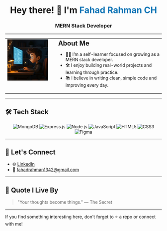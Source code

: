 <h1 align="center">Hey there! 👋 I'm <span style="color:#0e75b6;">Fahad Rahman CH</span></h1>
<h3 align="center">MERN Stack Developer</h3>

---

<table>
  <tr>
    <td style="vertical-align: top;">
      <img src="https://github.com/fahadrahmanch/fahadrahmanch/blob/main/ChatGPT%20Image%20May%2023%2C%202025%2C%2004_53_26%20PM.jpg" alt="Anime Boy Coding" width="220" />
    </td>
    <td style="vertical-align: top; padding-left: 25px;">
      <h2 style="margin-top: 0; margin-bottom: 10px;">About Me</h2>
      <ul>
        <li>🧑‍💻 I’m a self-learner focused on growing as a MERN stack developer.</li>
        <li>🛠️ I enjoy building real-world projects and learning through practice.</li>
        <li>📚 I believe in writing clean, simple code and improving every day.</li>
      </ul>
    </td>
  </tr>
</table>

---

## 🛠 Tech Stack

<div align="center">

![MongoDB](https://img.shields.io/badge/-MongoDB-4EA94B?style=for-the-badge&logo=mongodb&logoColor=white)
![Express.js](https://img.shields.io/badge/-Express.js-000000?style=for-the-badge&logo=express&logoColor=white)
![Node.js](https://img.shields.io/badge/-Node.js-339933?style=for-the-badge&logo=node.js&logoColor=white)
![JavaScript](https://img.shields.io/badge/-JavaScript-F7DF1E?style=for-the-badge&logo=javascript&logoColor=black)
![HTML5](https://img.shields.io/badge/-HTML5-E34F26?style=for-the-badge&logo=html5&logoColor=white)
![CSS3](https://img.shields.io/badge/-CSS3-1572B6?style=for-the-badge&logo=css3&logoColor=white)
![Figma](https://img.shields.io/badge/-Figma-F24E1E?style=for-the-badge&logo=figma&logoColor=white)

</div>

---

## 🤝 Let's Connect

- 🌐 [LinkedIn](https://www.linkedin.com/in/fahad-rahman-ch-225195317/)
- 📧 fahadrahman1342@gmail.com

---

## 🧠 Quote I Live By

> "Your thoughts become things." — The Secret

---

If you find something interesting here, don't forget to ⭐ a repo or connect with me!
